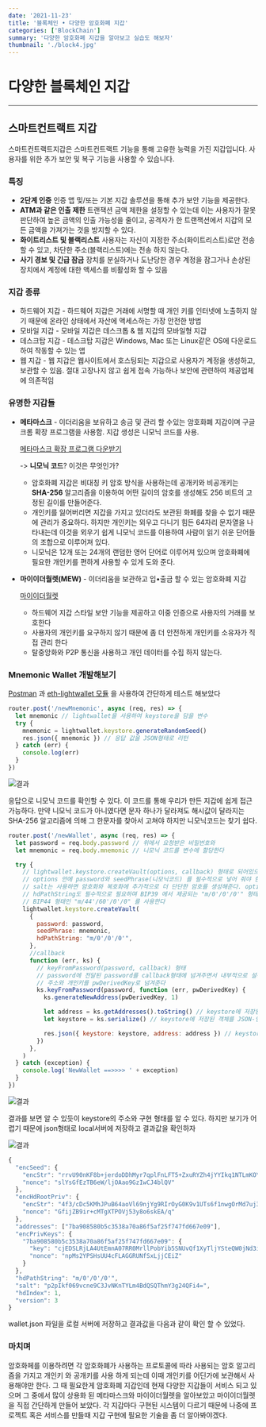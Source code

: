 ```yaml
---
date: '2021-11-23'
title: '블록체인 • 다양한 암호화폐 지갑'
categories: ['BlockChain']
summary: '다양한 암호화폐 지갑을 알아보고 실습도 해보자'
thumbnail: './block4.jpg'
---
```


# 다양한 블록체인 지갑

---

## 스마트컨트랙트 지갑

스마트컨트랙트지갑은 스마트컨트랙트 기능을 통해 고유한 능력을 가진 지갑입니다. 사용자를 위한 추가 보안 및 복구 기능을 사용할 수 있습니다.

### 특징

- **2단계 인증** 인증 앱 및/또는 기본 지갑 솔루션을 통해 추가 보안 기능을 제공한다.
- **ATM과 같은 인출 제한** 트랜잭션 금액 제한을 설정할 수 있는데 이는 사용자가 잘못 판단하여 높은 금액의 인출 가능성을 줄이고, 공격자가 한 트랜잭션에서 지갑의 모든 금액을 가져가는 것을 방지할 수 있다.
- **화이트리스트 및 블랙리스트** 사용자는 자신이 지정한 주소(화이트리스트)로만 전송할 수 있고, 차단한 주소(블랙리스트)에는 전송 하지 않는다.
- **사기 경보 및 긴급 잠금** 장치를 분실하거나 도난당한 경우 계정을 잠그거나 손상된 장치에서 계정에 대한 액세스를 비활성화 할 수 있음

### 지갑 종류

- 하드웨어 지갑 - 하드웨어 지갑은 거래에 서명할 때 개인 키를 인터넷에 노출하지 않기 때문에 온라인 상태에서 자산에 액세스하는 가장 안전한 방법
- 모바일 지갑 - 모바일 지갑은 데스크톱 & 웹 지갑의 모바일형 지갑
- 데스크탑 지갑 - 데스크탑 지갑은 Windows, Mac 또는 Linux같은 OS에 다운로드하여 작동할 수 있는 앱
- 웹 지갑 - 웹 지갑은 웹사이트에서 호스팅되는 지갑으로 사용자가 계정을 생성하고, 보관할 수 있음. 절대 고장나지 않고 쉽게 접속 가능하나 보안에 관련하여 제공업체에 의존적임

### 유명한 지갑들

- **메타마스크** - 이더리움을 보유하고 송금 및 관리 할 수있는 암호화폐 지갑이며 구글 크롬 확장 프로그램을 사용함. 지갑 생성은 니모닉 코드를 사용.

  [메타마스크 확장 프로그램 다운받기](https://chrome.google.com/webstore/detail/metamask/nkbihfbeogaeaoehlefnkodbefgpgknn?hl=ko)

  -> **니모닉 코드**? 이것은 무엇인가?

  - 암호화폐 지갑은 비대칭 키 암호 방식을 사용하는데 공개키와 비공개키는 **SHA-256** 알고리즘을 이용하여 어떤 길이의 암호를 생성해도 256 비트의 고정된 길이를 만들어준다.
  - 개인키를 잃어버리면 지갑을 가지고 있더라도 보관된 화폐를 찾을 수 없기 때문에 관리가 중요하다. 하지만 개인키는 외우고 다니기 힘든 64자리 문자열을 나타내는데 이것을 외우기 쉽게 니모닉 코드를 이용하여 사람이 읽기 쉬운 단어들의 조합으로 이루어져 있다.
  - 니모닉은 12개 또는 24개의 랜덤한 영어 단어로 이루어져 있으며 암호화폐에 필요한 개인키를 편하게 사용할 수 있게 도와 준다.

- **마이이더월렛(MEW)** - 이더리움을 보관하고 입•출금 할 수 있는 암호화폐 지갑

  [마이이더월렛](myetherwallet.com)

  - 하드웨어 지갑 스타일 보안 기능을 제공하고 이중 인증으로 사용자의 거래를 보호한다
  - 사용자의 개인키를 요구하지 않기 때문에 좀 더 안전하게 개인키를 소유자가 직접 관리 한다
  - 탈중앙화와 P2P 통신을 사용하고 개인 데이터를 수집 하지 않는다.

### Mnemonic Wallet 개발해보기

[Postman](https://www.postman.com/) 과 [eth-lightwallet 모듈](https://github.com/ConsenSys/eth-lightwallet#readme) 을 사용하여 간단하게 테스트 해보았다

```javascript
router.post('/newMnemonic', async (req, res) => {
  let mnemonic // lightwallet을 사용하여 keystore을 담을 변수
  try {
    mnemonic = lightwallet.keystore.generateRandomSeed()
    res.json({ mnemonic }) // 응답 값을 JSON형태로 리턴
  } catch (err) {
    console.log(err)
  }
})
```

![결과](/Users/brianson/Documents/Blog/ydblog/static/Mn1.png)

응답으로 니모닉 코드를 확인할 수 있다. 이 코드를 통해 우리가 만든 지갑에 쉽게 접근 가능하다. 만약 니모닉 코드가 아니였다면 문자 하나가 달라져도 해시값이 달라지는 SHA-256 알고리즘에 의해 그 한문자를 찾아서 고쳐야 하지만 니모닉코드는 찾기 쉽다.

```javascript
router.post('/newWallet', async (req, res) => {
  let password = req.body.password // 위에서 요청받은 비밀번호와
  let mnemonic = req.body.mnemonic // 니모닉 코드를 변수에 할당한다

  try {
    // lightwallet.keystore.createVault(options, callback) 형태로 되어있으며
    // options 안에 password와 seedPhrase(니모닉코드) 를 필수적으로 넣어 줘야 한다
    // salt는 사용하면 암호화와 복호화에 추가적으로 더 단단한 암호를 생성해준다. option안에 없다면 랜덤한 salt가 디폴트로 설정된다
    // hdPathString도 필수적으로 필요하며 BIP39 에서 제공되는 "m/0'/0'/0'" 형태를 사용하거나
    // BIP44 형태인 "m/44'/60'/0'/0" 를 사용한다
    lightwallet.keystore.createVault(
      {
        password: password,
        seedPhrase: mnemonic,
        hdPathString: "m/0'/0'/0'",
      },
      //callback
      function (err, ks) {
        // keyFromPassword(password, callback) 형태
        // password에 전달된 password를 callback형태에 넘겨주면서 내부적으로 설정된 salt를 사용하여
        // 주소와 개인키를 pwDerivedKey로 넘겨준다
        ks.keyFromPassword(password, function (err, pwDerivedKey) {
          ks.generateNewAddress(pwDerivedKey, 1)

          let address = ks.getAddresses().toString() // keystore에 저장된 16진수 문자열 주소를 반환
          let keystore = ks.serialize() // keystore에 저장된 객체를 JSON-인코드된 문자로 바꿔주고 그 문자를 리턴

          res.json({ keystore: keystore, address: address }) // keystore와 address 주소를 응답
        })
      },
    )
  } catch (exception) {
    console.log('NewWallet ==>>>> ' + exception)
  }
})
```

![결과](/Users/brianson/Documents/Blog/ydblog/static/Mn2.png)

결과를 보면 알 수 있듯이 keystore의 주소와 구현 형태를 알 수 있다. 하지만 보기가 어렵기 때문에 json형태로 local서버에 저장하고 결과값을 확인하자

![결과](/Users/brianson/Documents/Blog/ydblog/static/Mn3.png)

```javascript
{
  "encSeed": {
    "encStr": "rrvU90nKF8b+jerdoDDhMyr7qplFnLFT5+ZxuRYZh4jYYIkq1NTLmKOYK0NhEKtpSDTGLZ6vcYMO2qIxnXCM8/Ks6VTmv//HSZHh0OTQFn8OpP6FS85G8BeyKIl45pNsWU8HC2QrJ8j6U9l/e77KWOHQLxqxI9DvYchwBXo1z+6nauvTAlvTBQ==",
    "nonce": "slYsGfEzTB6eW/ljOAao9GzIwCJ4blQV"
  },
  "encHdRootPriv": {
    "encStr": "4f3/cDc5KMhJPuB64aoVl69njYg9RIrOyG0K9v1UTs6f1nwgOrMd7uj3CwF6e6u587xG9HrrnWcZfo1eNsYvGv9mFF6SSnbdakT/7InG2eQTKNk5pjv8DizM/ekMBhZ2bOsRYgMQ/6xVv2IDRetypcnp9/T8sT+JcVPqFTq5Tw==",
    "nonce": "GfijZB9ir+cMTgXTPOVj53y8o6skEA/q"
  },
  "addresses": ["7ba908580b5c3538a70a86f5af25f747fd667e09"],
  "encPrivKeys": {
    "7ba908580b5c3538a70a86f5af25f747fd667e09": {
      "key": "cjEDSLRjLA4UtEmnA07RR0MrllPobYib5SNUvQf1XyTljYSteQW0jNd3iZQiRk//",
      "nonce": "npMs2YPSHsUU4cFLAGGRUNfSxLjjCEiZ"
    }
  },
  "hdPathString": "m/0'/0'/0'",
  "salt": "p2pIkf069vcne9C3JvNKnTYLm4BdQSQThmY3g24QFi4=",
  "hdIndex": 1,
  "version": 3
}

```

wallet.json 파일을 로컬 서버에 저장하고 결과값을 다음과 같이 확인 할 수 있었다.

### 마치며

암호화페를 이용하려면 각 암호화폐가 사용하는 프로토콜에 따라 사용되는 암호 알고리즘을 가지고 개인키 와 공개키를 사용 하게 되는데 이때 개인키를 어딘가에 보관해서 사용해야만 한다. 그 때 필요한게 암호화폐 지갑인데 현재 다양한 지갑들이 서비스 되고 있으며 그 중에서 많이 상용화 된 메타마스크와 마이이더월렛을 알아보았고 마이이더월렛을 직접 간단하게 만들어 보았다. 각 지갑마다 구현된 시스템이 다르기 때문에 나중에 프로젝트 혹은 서비스를 만들때 지갑 구현에 필요한 기술을 좀 더 알아봐야겠다.
